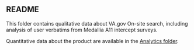 ## README

This folder contains qualitative data about VA.gov On-site search, including analysis of user verbatims from Medallia A11 intercept surveys.

Quantitative data about the product are available in the [Analytics folder](https://github.com/department-of-veterans-affairs/va.gov-team/tree/master/products/on-site-search/analytics).
